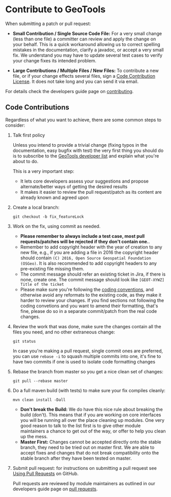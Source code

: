 # Contribute to GeoTools

When submitting a patch or pull request:

* **Small Contribution / Single Source Code File:** For a very small change (less than one file) a committer can review and apply the change on your behalf. This is a quick workaround allowing us to correct spelling mistakes in the documentation, clarify a javadoc, or accept a very small fix.
  We understand you may have to update several test cases to verify your change fixes its intended problem.

* **Large Contributions / Multiple Files / New Files:** To  contribute a new file, or if your change effects several files, sign a [Code Contribution License](http://docs.geotools.org/latest/developer/procedures/contribution_license.html). It does not take long and you can send it via email.

For details check the developers guide page on [contributing](http://docs.geotools.org/latest/developer/procedures/contribute.html).

## Code Contributions

Regardless of what you want to achieve, there are some common steps to consider:

1. Talk first policy

   Unless you intend to provide a trivial change (fixing typos in the documentation, easy bugfix with test) the very first thing you should do is to subscribe to the [GeoTools developer list](http://docs.geotools.org/latest/developer/communication.html) and explain what you're about to do.

   This is a very important step:
   * It lets core developers assess your suggestions and propose alternate/better ways of getting
     the desired results
   * It makes it easier to review the pull request/patch as its content are already known and
     agreed upon

2. Create a local branch:
   ````
   git checkout -b fix_featureLock
   ````
3. Work on the fix, using commit as needed.
   * **Please remember to always include a test case, most pull requests/patches will be rejected if they don't contain one.**.
   * Remember to add copyright header with the year of creation to any new file, e.g., if you are adding a file in 2016 the copyright header should contain ``(C) 2016, Open Source Geospatial Foundation (OSGeo)``. It is also recommended to add copyright headers to any pre-existing file missing them.
   * The commit message should refer an existing ticket in Jira, if there is none, create one. The commit message should look like ``[GEOT-XYWZ] Title of the ticket``
   * Please make sure you're following the [coding conventions](http://docs.geotools.org/latest/developer/conventions/code/style.html), and otherwise avoid any reformats to the existing code, as they make it harder to review your changes.
     If you find sections not following the coding convetions and you want to amend their formatting, that's fine, please do so in a separate commit/patch from the real code changes.

4. Review the work that was done, make sure the changes contain all the files you need, and no other extraneous change:
   ````
   git status
   ````
   In case you're making a pull request, single commit ones are preferred, you can use `rebase -i` to squash multiple commits into one, it's fine to have two commits if one is used to isolate code formatting changes

5. Rebase the branch from master so you get a nice clean set of changes:
   ````
   git pull --rebase master
   ````
6. Do a full maven build (with tests) to make sure your fix compiles cleanly:
   ````
   mvn clean install -Dall
   ````
   * **Don't break the Build:** We do have this nice rule about breaking the build (don't). This means that if you are working on core interfaces you will be running all over the place cleaning up modules. One very good reason to talk to the list first is to give other module maintainers a chance to get out of the way, or offer to help you clean up the mess.
   * **Master First:** Changes cannot be accepted directly onto the stable branch, they need to be tried out on master first. We are able to accept fixes and changes that do not break compatibility onto the stable branch after they have been tested on master.

7. Submit pull request: for instructions on submitting a pull request see [Using Pull Requests](https://help.github.com/articles/using-pull-requests) on GitHub.
  
   Pull requests are reviewed by module maintainers as outlined in our developers guide page on [pull requests](http://docs.geotools.org/latest/developer/procedures/pull_requests.html).
